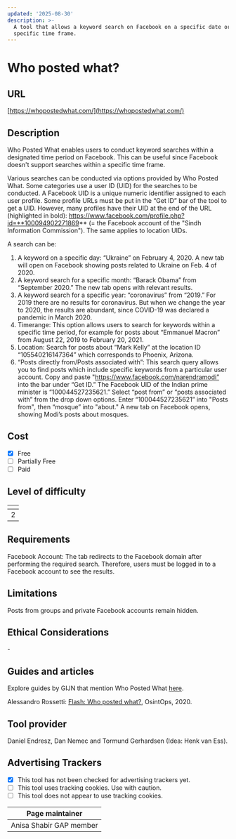 ```yaml
---
updated: '2025-08-30'
description: >-
  A tool that allows a keyword search on Facebook on a specific date or within a
  specific time frame.
---
```


# Who posted what?

## URL

[https://whopostedwhat.com/](https://whopostedwhat.com/)

## Description

Who Posted What enables users to conduct keyword searches within a designated time period on Facebook. This can be useful since Facebook doesn't support searches within a specific time frame.

Various searches can be conducted via options provided by Who Posted What. Some categories use a user ID (UID) for the searches to be conducted. A Facebook UID is a unique numeric identifier assigned to each user profile. Some profile URLs must be put in the “Get ID” bar of the tool to get a UID. However, many profiles have their UID at the end of the URL (highlighted in bold): https://www.facebook.com/profile.php?id=**100094902271869** (= the Facebook account of the "Sindh Information Commission"). The same applies to location UIDs.

A search can be:

1. A keyword on a specific day: “Ukraine” on February 4, 2020. A new tab will open on Facebook showing posts related to Ukraine on Feb. 4 of 2020.
2. A keyword search for a specific month: “Barack Obama” from “September 2020.” The new tab opens with relevant results.
3. A keyword search for a specific year: “coronavirus” from “2019.” For 2019 there are no results for coronavirus. But when we change the year to 2020, the results are abundant, since COVID-19 was declared a pandemic in March 2020.
4. Timerange: This option allows users to search for keywords within a specific time period, for example for posts about “Emmanuel Macron” from August 22, 2019 to February 20, 2021.
5. Location: Search for posts about “Mark Kelly” at the location ID “105540216147364” which corresponds to Phoenix, Arizona.
6. “Posts directly from/Posts associated with”: This search query allows you to find posts which include specific keywords from a particular user account. Copy and paste "https://www.facebook.com/narendramodi” into the bar under “Get ID.” The Facebook UID of the Indian prime minister is “100044527235621.” Select “post from” or “posts associated with” from the drop down options. Enter “100044527235621” into "Posts from"_,_ then “mosque” into "about." A new tab on Facebook opens, showing Modi’s posts about mosques.

## Cost

* [x] Free
* [ ] Partially Free
* [ ] Paid

## Level of difficulty

<table><thead><tr><th data-type="rating" data-max="5"></th></tr></thead><tbody><tr><td>2</td></tr></tbody></table>

## Requirements

Facebook Account: The tab redirects to the Facebook domain after performing the required search. Therefore, users must be logged in to a Facebook account to see the results.

## Limitations

Posts from groups and private Facebook accounts remain hidden.

## Ethical Considerations

\-

## Guides and articles

Explore guides by GIJN that mention Who Posted What [here](https://gijn.org/tag/who-posted-what/).

Alessandro Rossetti: [Flash: Who posted what?](https://osintops.com/flash-who-posted-what-2/), OsintOps, 2020.

## Tool provider

Daniel Endresz, Dan Nemec and Tormund Gerhardsen (Idea: Henk van Ess).

## Advertising Trackers

* [x] This tool has not been checked for advertising trackers yet.
* [ ] This tool uses tracking cookies. Use with caution.
* [ ] This tool does not appear to use tracking cookies.

| Page maintainer         |
| ----------------------- |
| Anisa Shabir GAP member |
